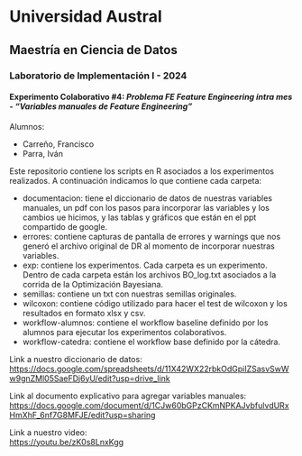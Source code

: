 # Universidad Austral
## Maestría en Ciencia de Datos
### Laboratorio de Implementación I - 2024

#### Experimento Colaborativo #4: <i>Problema  FE  Feature Engineering intra mes - “Variables manuales de Feature Engineering” </i>

Alumnos:
- Carreño, Francisco
- Parra, Iván

Este repositorio contiene los scripts en R asociados a los experimentos realizados.
A continuación indicamos lo que contiene cada carpeta:
- documentacion: tiene el diccionario de datos de nuestras variables manuales, un pdf con los pasos para incorporar las variables y los cambios ue hicimos, y las tablas y gráficos que están en el ppt compartido de google.
- errores: contiene capturas de pantalla de errores y warnings que nos generó el archivo original de DR al momento de incorporar nuestras variables.
- exp: contiene los experimentos. Cada carpeta es un experimento. Dentro de cada carpeta están los archivos BO_log.txt asociados a la corrida de la Optimización Bayesiana.
- semillas: contiene un txt con nuestras semillas originales.
- wilcoxon: contiene código utilizado para hacer el test de wilcoxon y los resultados en formato xlsx y csv.
- workflow-alumnos: contiene el workflow baseline definido por los alumnos para ejecutar los experimentos colaborativos.
- workflow-catedra: contiene el workflow base definido por la cátedra.

Link a nuestro diccionario de datos: <br>
https://docs.google.com/spreadsheets/d/11X42WX22rbkOdGpiIZSasvSwWw9gnZMl05SaeFDj6yU/edit?usp=drive_link

Link al documento explicativo para agregar variables manuales: <br>
https://docs.google.com/document/d/1CJw60bGPzCKmNPKAJvbfulvdURxHmXhF_6nf7G8MFJE/edit?usp=sharing

Link a nuestro video: <br>
https://youtu.be/zK0s8LnxKgg
